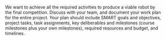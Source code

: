 We want to achieve all the required activities to produce a viable robot by the final competition. Discuss with your team, and document your work plan for the entire project. Your plan should include SMART goals and objectives, project tasks, task assignments, key deliberables and milestones (course milestones plus your own milestones), required resources and budget, and timelines.